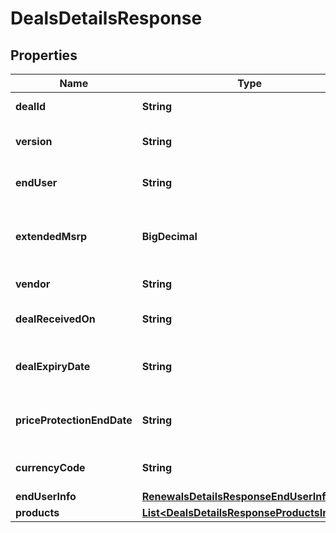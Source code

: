 

# DealsDetailsResponse


## Properties

| Name | Type | Description | Notes |
|------------ | ------------- | ------------- | -------------|
|**dealId** | **String** | Deal/Special bid number. |  [optional] |
|**version** | **String** | Most recent version number of the deal. |  [optional] |
|**endUser** | **String** | The end user/customer&#39;s name. |  [optional] |
|**extendedMsrp** | **BigDecimal** | Extended MSRP - Manufacturer Suggested Retail Price X Quantity. |  [optional] |
|**vendor** | **String** | The vendor&#39;s name. |  [optional] |
|**dealReceivedOn** | **String** | The date on which the deal starts. |  [optional] |
|**dealExpiryDate** | **String** | Expiration date of the deal/Special bid. |  [optional] |
|**priceProtectionEndDate** | **String** | The date on which the price protection will end. |  [optional] |
|**currencyCode** | **String** | Country specific currency code. |  [optional] |
|**endUserInfo** | [**RenewalsDetailsResponseEndUserInfoInner**](RenewalsDetailsResponseEndUserInfoInner.md) |  |  [optional] |
|**products** | [**List&lt;DealsDetailsResponseProductsInner&gt;**](DealsDetailsResponseProductsInner.md) |  |  [optional] |



